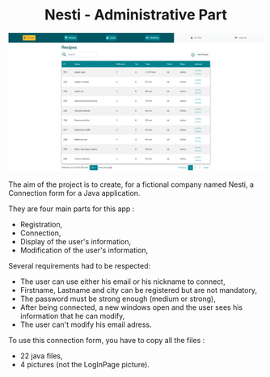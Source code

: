 <h1 align="center"> Nesti - Administrative Part</h1>

<p align="center">
<img src="https://github.com/Tibo30/Nesti-Administrative-Part/blob/master/nesti/public/pictures/pictures/Screenshot%202021-07-28%20at%2018-44-28%20Recipes.png">
</p>

<p>
The aim of the project is to create, for a fictional company named Nesti, a Connection form for a Java application.
  
They are four main parts for this app :  
* Registration,  
* Connection,  
* Display of the user's information,  
* Modification of the user's information,  
  
Several requirements had to be respected:  
* The user can use either his email or his nickname to connect,  
* Firstname, Lastname and city can be registered but are not mandatory,
* The password must be strong enough (medium or strong),
* After being connected, a new windows open and the user sees his information that he can modify, 
* The user can't modify his email adress.

To use this connection form, you have to copy all the files :
* 22 java files,
* 4 pictures (not the LogInPage picture).
 </p>
